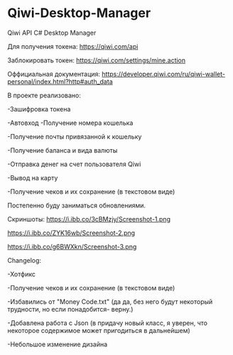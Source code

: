 # Qiwi-Desktop-Manager
Qiwi API C# Desktop Manager

Для получения токена:
https://qiwi.com/api

Заблокировать токен:
https://qiwi.com/settings/mine.action

Оффициальная документация:
https://developer.qiwi.com/ru/qiwi-wallet-personal/index.html?http#auth_data

В проекте реализовано: 

-Зашифровка токена

-Автовход
-Получение номера кошелька

-Получение почты привязанной к кошельку

-Получение баланса и вида валюты

-Отправка денег на счет пользователя Qiwi

-Вывод на карту

-Получение чеков и их сохранение (в текстовом виде)

Постепенно буду заниматься обновлениями.

Скриншоты:
https://i.ibb.co/3cBMzjy/Screenshot-1.png

https://i.ibb.co/ZYK16wb/Screenshot-2.png

https://i.ibb.co/g6BWXkn/Screenshot-3.png

Changelog:

-Хотфикс

-Получение чеков и их сохранение (в текстовом виде)

-Избавились от "Money Code.txt" (да да, без него будут некоторый трудности, но если понадобится- верну.)

-Добавлена работа с Json (в придачу новый класс, я уверен, что некоторое содержимое может пригодиться в дальнейшем)

-Небольшое изменение дизайна
